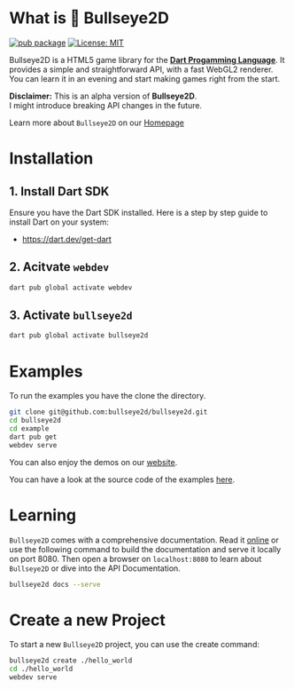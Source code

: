 # What is 🎯 Bullseye2D
[![pub package](https://img.shields.io/pub/v/bullseye2d.svg)](https://pub.dev/packages/bullseye2d)
[![License: MIT](https://img.shields.io/badge/License-MIT-yellow.svg)](https://opensource.org/licenses/MIT)

Bullseye2D is a HTML5 game library for the [**Dart Progamming Language**](https://dart.dev). It provides a simple and straightforward API, with a fast WebGL2 renderer. You can learn it in an evening and start making games right from the start.

<div class="note warning">
  <p><strong>Disclaimer:</strong> This is an alpha version of <strong>Bullseye2D</strong>.<br/>
    I might introduce breaking API changes in the future.</p>
</div>

Learn more about `Bullseye2D` on our [Homepage](https://bullseye2d.org)

# Installation

## 1. Install Dart SDK
Ensure you have the Dart SDK installed. Here is a step by step guide to install Dart on your system:

- https://dart.dev/get-dart

## 2. Acitvate `webdev`

```bash
dart pub global activate webdev
```

## 3. Activate `bullseye2d`

```bash
dart pub global activate bullseye2d
```

# Examples

To run the examples you have the clone the directory.

```bash
git clone git@github.com:bullseye2d/bullseye2d.git
cd bullseye2d
cd example
dart pub get
webdev serve
```

You can also enjoy the demos on our [website](https://bullseye2d.org/demos).

You can have a look at the source code of the examples [here](https://github.com/bullseye2d/bullseye2d.org/blob/main/example/web).

# Learning
`Bullseye2D` comes with a comprehensive documentation. Read it [online](https://bullseye2d.org/docs) or use the following command to build the documentation and serve it locally on port 8080. Then open a browser on `localhost:8080` to learn about `Bullseye2D` or dive into the API Documentation.

```bash
bullseye2d docs --serve
```

# Create a new Project
To start a new `Bullseye2D` project, you can use the create command:

```bash
bullseye2d create ./hello_world
cd ./hello_world
webdev serve
```


